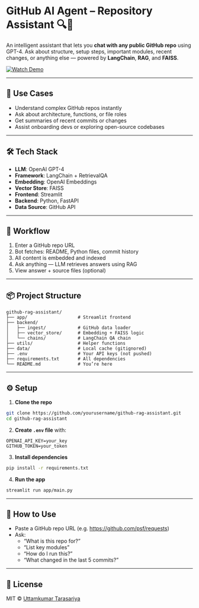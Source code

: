 # GitHub AI Agent – Repository Assistant 🔍🤖

An intelligent assistant that lets you **chat with any public GitHub repo** using GPT-4. Ask about structure, setup steps, important modules, recent changes, or anything else — powered by **LangChain**, **RAG**, and **FAISS**.


[![Watch Demo](https://img.youtube.com/vi/VIDEO_ID/0.jpg)](https://drive.google.com/file/d/1rBcFQXjKPL8AME5DNAXZwzywzAW4Fz_p/view)

---

## 🚀 Use Cases
- Understand complex GitHub repos instantly
- Ask about architecture, functions, or file roles
- Get summaries of recent commits or changes
- Assist onboarding devs or exploring open-source codebases

---


## 🛠 Tech Stack
- **LLM**: OpenAI GPT-4
- **Framework**: LangChain + RetrievalQA
- **Embedding**: OpenAI Embeddings
- **Vector Store**: FAISS
- **Frontend**: Streamlit
- **Backend**: Python, FastAPI
- **Data Source**: GitHub API

---

## 🧠 Workflow

1. Enter a GitHub repo URL  
2. Bot fetches: README, Python files, commit history  
3. All content is embedded and indexed  
4. Ask anything — LLM retrieves answers using RAG  
5. View answer + source files (optional)

---

## 📦 Project Structure
```
github-rag-assistant/
├── app/                   # Streamlit frontend
├── backend/
│   ├── ingest/            # GitHub data loader
│   ├── vector_store/      # Embedding + FAISS logic
│   └── chains/            # LangChain QA chain
├── utils/                 # Helper functions
├── data/                  # Local cache (gitignored)
├── .env                   # Your API keys (not pushed)
├── requirements.txt       # All dependencies
└── README.md              # You’re here
```

---

## ⚙️ Setup

1. **Clone the repo**
```bash
git clone https://github.com/yourusername/github-rag-assistant.git
cd github-rag-assistant
```

2. **Create `.env` file** with:
```
OPENAI_API_KEY=your_key
GITHUB_TOKEN=your_token
```

3. **Install dependencies**
```bash
pip install -r requirements.txt
```

4. **Run the app**
```bash
streamlit run app/main.py
```

---

## 🙋 How to Use
- Paste a GitHub repo URL (e.g. https://github.com/psf/requests)
- Ask:  
  - “What is this repo for?”  
  - “List key modules”  
  - “How do I run this?”  
  - “What changed in the last 5 commits?”  

---

## 📄 License

MIT © [Uttamkumar Tarasariya](https://www.linkedin.com/in/uttamkumar-tarasariya-5759421b7/)
